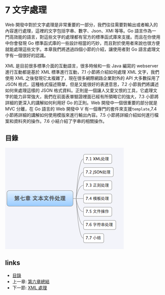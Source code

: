 # 7 文字處理
Web 開發中對於文字處理是非常重要的一部分，我們往往需要對輸出或者輸入的內容進行處理，這裡的文字包括字串、數字、Json、XMl 等等。Go 語言作為一門高效能的語言，對這些文字的處理都有官方的標準函式庫來支援。而且在你使用中你會發現 Go 標準函式庫的一些設計相當的巧妙，而且對於使用者來說也很方便就能處理這些文字。本章我們將透過四個小節的介紹，讓使用者對 Go 語言處理文字有一個很好的認識。

XML 是目前很多標準介面的互動語言，很多時候和一些 Java 編寫的 webserver 進行互動都是基於 XML 標準進行互動，7.1 小節將介紹如何處理 XML 文字，我們使用 XML 之後發現它太複雜了，現在很多網際網路企業對外的 API 大多數採用了 JSON 格式，這種格式描述簡單，但是又能很好的表達意思，7.2 小節我們將講述如何來處理這樣的 JSON 格式資料。正則是一個讓人又愛又恨的工具，它處理文字的能力非常強大，我們在前面表單驗證裡面已經有所領略它的強大，7.3 小節將詳細的更深入的講解如何利用好 Go 的正則。Web 開發中一個很重要的部分就是 MVC 分離，在 Go 語言的 Web 開發中 V 有一個專門的套件來支援`template`,7.4 小節將詳細的講解如何使用模版來進行輸出內容。7.5 小節將詳細介紹如何進行檔案和資料夾的操作。7.6 小結介紹了字串的相關操作。

## 目錄
   ![](images/navi7.png)

## links
   * [目錄](<preface.md>)
   * 上一章: [第六章總結](<06.5.md>)
   * 下一節: [XML 處理](<07.1.md>)
